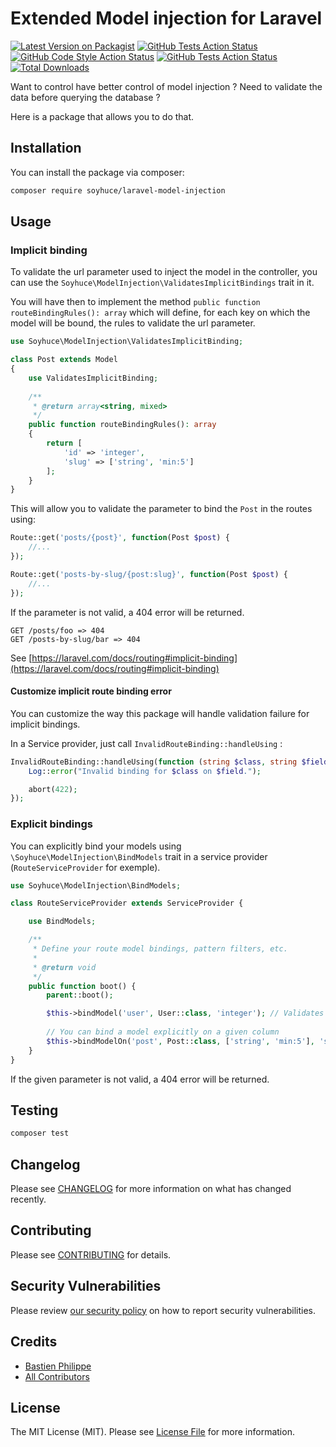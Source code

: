 # Extended Model injection for Laravel

[![Latest Version on Packagist](https://img.shields.io/packagist/v/soyhuce/laravel-model-injection.svg?style=flat-square)](https://packagist.org/packages/soyhuce/laravel-model-injection)
[![GitHub Tests Action Status](https://img.shields.io/github/workflow/status/soyhuce/laravel-model-injection/run-tests?label=tests)](https://github.com/soyhuce/laravel-model-injection/actions?query=workflow%3Arun-tests+branch%3Amain)
[![GitHub Code Style Action Status](https://img.shields.io/github/workflow/status/soyhuce/laravel-model-injection/Check%20&%20fix%20styling?label=code%20style)](https://github.com/soyhuce/laravel-model-injection/actions?query=workflow%3A"Check+%26+fix+styling"+branch%3Amain)
[![GitHub Tests Action Status](https://img.shields.io/github/workflow/status/soyhuce/laravel-model-injection/PHPStan?label=phpstan)](https://github.com/soyhuce/laravel-model-injection/actions?query=workflow%3APHPStan+branch%3Amain)
[![Total Downloads](https://img.shields.io/packagist/dt/soyhuce/laravel-model-injection.svg?style=flat-square)](https://packagist.org/packages/soyhuce/laravel-model-injection)

Want to control have better control of model injection ? Need to validate the data before querying the database ?

Here is a package that allows you to do that.

## Installation

You can install the package via composer:

```bash
composer require soyhuce/laravel-model-injection
```

## Usage

### Implicit binding

To validate the url parameter used to inject the model in the controller, you can use
the `Soyhuce\ModelInjection\ValidatesImplicitBindings` trait in it.

You will have then to implement the method `public function routeBindingRules(): array`
which will define, for each key on which the model will be bound, the rules to validate the url parameter.

```php
use Soyhuce\ModelInjection\ValidatesImplicitBinding;

class Post extends Model 
{
    use ValidatesImplicitBinding;
    
    /**
     * @return array<string, mixed>
     */
    public function routeBindingRules(): array
    {
        return [
            'id' => 'integer',
            'slug' => ['string', 'min:5']
        ];
    }
}
```

This will allow you to validate the parameter to bind the `Post` in the routes using:

```php
Route::get('posts/{post}', function(Post $post) {
    //...
});

Route::get('posts-by-slug/{post:slug}', function(Post $post) {
    //...
});
```

If the parameter is not valid, a 404 error will be returned.

```
GET /posts/foo => 404
GET /posts-by-slug/bar => 404
```

See [https://laravel.com/docs/routing#implicit-binding](https://laravel.com/docs/routing#implicit-binding)

#### Customize implicit route binding error

You can customize the way this package will handle validation failure for implicit bindings.

In a Service provider, just call `InvalidRouteBinding::handleUsing` :

```php
InvalidRouteBinding::handleUsing(function (string $class, string $field): never {
    Log::error("Invalid binding for $class on $field.");

    abort(422);
});
```

### Explicit bindings

You can explicitly bind your models using `\Soyhuce\ModelInjection\BindModels` trait in a service
provider (`RouteServiceProvider` for exemple).

```php
use Soyhuce\ModelInjection\BindModels;

class RouteServiceProvider extends ServiceProvider {

    use BindModels;

    /**
     * Define your route model bindings, pattern filters, etc.
     *
     * @return void
     */
    public function boot() {
        parent::boot();

        $this->bindModel('user', User::class, 'integer'); // Validates that the parameter is an integer
        
        // You can bind a model explicitly on a given column
        $this->bindModelOn('post', Post::class, ['string', 'min:5'], 'slug');
    }
}

```

If the given parameter is not valid, a 404 error will be returned.

## Testing

```bash
composer test
```

## Changelog

Please see [CHANGELOG](CHANGELOG.md) for more information on what has changed recently.

## Contributing

Please see [CONTRIBUTING](.github/CONTRIBUTING.md) for details.

## Security Vulnerabilities

Please review [our security policy](../../security/policy) on how to report security vulnerabilities.

## Credits

- [Bastien Philippe](https://github.com/bastien-phi)
- [All Contributors](../../contributors)

## License

The MIT License (MIT). Please see [License File](LICENSE.md) for more information.
